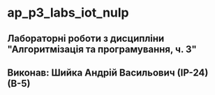 # ap_p3_labs_iot_nulp

## Лабораторні роботи з дисципліни "Алгоритмізація та програмування, ч. 3"

## Виконав: Шийка Андрій Васильович (ІР-24) (В-5)
